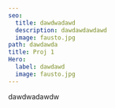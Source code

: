 ```yaml
---
seo:
  title: dawdwadawd
  description: dawdawdawdawd
  image: fausto.jpg
path: dawdawda
title: Proj 1
Hero:
  label: dawdawd
  image: fausto.jpg
---
```

dawdwadawdw